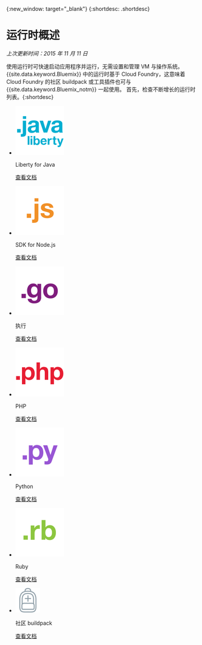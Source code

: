 {:new_window: target="_blank"}
{:shortdesc: .shortdesc}

# 运行时概述
*上次更新时间：2015 年 11 月 11 日*

使用运行时可快速启动应用程序并运行，无需设置和管理 VM 与操作系统。{{site.data.keyword.Bluemix}} 中的运行时基于 Cloud Foundry，这意味着 Cloud Foundry 的社区 buildpack 或工具插件也可与 {{site.data.keyword.Bluemix_notm}} 一起使用。
首先，检查不断增长的运行时列表。{:shortdesc}

<ul class="runtimeIconList">
<li>
<p class="runtimeIcon"><img src="images/javaweb_featured.svg" alt="Java Liberty" /></p>
<p class="runtimeTitle">Liberty for Java</p>
<p class="runtimeLink"><a format="html" href="../starters/liberty/index.html" scope="peer">查看文档</a></p>
</li>
<li>
<p class="runtimeIcon"><img src="images/node_featured.svg" alt="Node.js" /></p>
<p class="runtimeTitle">SDK for Node.js</p>
<p class="runtimeLink"><a format="html" href="../starters/nodejs/index.html" scope="peer">查看文档</a></p>
</li>
<li>
<p class="runtimeIcon"><img src="images/go_featured.svg" alt="执行" /></p>
<p class="runtimeTitle">执行</p>
<p class="runtimeLink"><a format="html" href="../starters/go/index.html" scope="peer">查看文档</a></p>
</li>
<li>
<p class="runtimeIcon"><img src="images/php_featured.svg" alt="PHP" /></p>
<p class="runtimeTitle">PHP</p>
<p class="runtimeLink"><a format="html" href="../starters/php/index.html" scope="peer">查看文档</a></p>
</li>
<li>
<p class="runtimeIcon"><img src="images/python_featured.svg" alt="Python" /></p>
<p class="runtimeTitle">Python</p>
<p class="runtimeLink"><a format="html" href="../starters/python/index.html" scope="peer">查看文档</a></p>
</li>
<li>
<p class="runtimeIcon"><img src="images/ruby_featured.svg" alt="Ruby" /></p>
<p class="runtimeTitle">Ruby</p>
<p class="runtimeLink"><a format="html" href="../starters/rails/index.html" scope="peer">查看文档</a></p>
</li>
<li>
<p class="runtimeIcon"><img src="images/byod_featured.png" alt="社区 buildpack" /></p>
<p class="runtimeTitle">社区 buildpack</p>
<p class="runtimeLink"><a format="html" href="byob.html" scope="peer">查看文档</a></p>
</li>
</ul>


